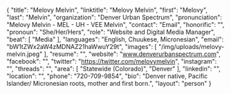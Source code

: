 {
  "title": "Melovy Melvin",
  "linktitle": "Melovy Melvin",
  "first": "Melovy",
  "last": "Melvin",
  "organization": "Denver Urban Spectrum",
  "pronunciation": "Melovy Melvin - MEL - UH - VEE Melvin",
  "contact": "Email",
  "honorific": "",
  "pronoun": "She/Her/Hers",
  "role": "Website and Digital Media Manager",
  "beat": [
    "Media"
  ],
  "languages": "English, Chuukese, Micronesian",
  "email": "bW1tZWx2aW4zMDNAZ21haWwuY29t",
  "images": [
    "/img/uploads/melovy-melvin.jpeg"
  ],
  "resume": "",
  "website": "www.denverurbanspectrum.com",
  "facebook": "",
  "twitter": "https://twitter.com/melovymelvin",
  "instagram": "",
  "threads": "",
  "area": [
    "Statewide (Colorado)",
    "Denver"
  ],
  "linkedin": "",
  "location": "",
  "phone": "720-709-9854",
  "bio": "Denver native, Pacific Islander/ Micronesian roots, mother and first born.",
  "layout": "person"
}
